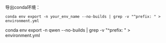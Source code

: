 导出conda环境：

```shell
conda env export -n your_env_name --no-builds | grep -v "^prefix: " > environment.yml
```





conda env export -n qwen --no-builds | grep -v "^prefix: " > environment.yml